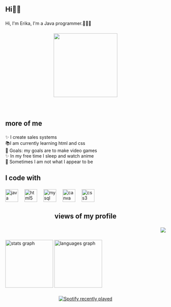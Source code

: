 <h2 align="left">Hi👋🏻</h2>

###

<p align="left">Hi, I'm Erika, I'm a Java programmer.👩🏻‍💻</p>

###

<div align="center">
  <img height="200" src="https://i.pinimg.com/474x/bb/c8/01/bbc801b2cfe9cadb062f80ada33fa03d.jpg"  />
</div>

###

<br clear="both">

<h2 align="left">more of me</h2>

###

<p align="left">✨ I create sales systems<br>📚I am currently learning html and css<br>🎯 Goals: my goals are to make video games<br>✨ In my free time I sleep and watch anime<br>🎲 Sometimes I am not what I appear to be</p>

###

<h2 align="left">I code with</h2>

###

<div align="left">
  <img src="https://cdn.jsdelivr.net/gh/devicons/devicon/icons/java/java-original.svg" height="40" alt="java logo"  />
  <img width="12" />
  <img src="https://cdn.jsdelivr.net/gh/devicons/devicon/icons/html5/html5-original.svg" height="40" alt="html5 logo"  />
  <img width="12" />
  <img src="https://cdn.jsdelivr.net/gh/devicons/devicon/icons/mysql/mysql-original.svg" height="40" alt="mysql logo"  />
  <img width="12" />
  <img src="https://cdn.jsdelivr.net/gh/devicons/devicon/icons/canva/canva-original.svg" height="40" alt="canva logo"  />
  <img width="12" />
  <img src="https://cdn.jsdelivr.net/gh/devicons/devicon/icons/css3/css3-original.svg" height="40" alt="css3 logo"  />
</div>

###

<h2 align="center">views of my profile</h2>

###

<div align="right">
  <img src="https://profile-counter.glitch.me/ErikaRona/count.svg?"  />
</div>

###

<div align="left">
  <img src="https://github-readme-stats.vercel.app/api?username=ErikaRona&hide_title=false&hide_rank=false&show_icons=true&include_all_commits=true&count_private=true&disable_animations=false&theme=dracula&locale=en&hide_border=false&order=1" height="150" alt="stats graph"  />
  <img src="https://github-readme-stats.vercel.app/api/top-langs?username=ErikaRona&locale=en&hide_title=false&layout=compact&card_width=320&langs_count=5&theme=dracula&hide_border=false&order=2" height="150" alt="languages graph"  />
</div>

###

<div align="center">
  <a href="https://open.spotify.com/user/31awhhty4yqz6q7cprg5soha6oqu">
    <img src="https://spotify-recently-played-readme.vercel.app/api?user=31awhhty4yqz6q7cprg5soha6oqu&count=5" alt="Spotify recently played"  />
  </a>
</div>

###
